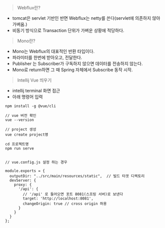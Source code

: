 > Webflux란?

- tomcat은 servlet 기반인 반면 Webflux는 netty를 쓴다(servlet에 의존하지 않아 가벼움.)
- 비동기 방식으로 Transaction 단위가 가벼운 상황에 적당하다.


> Mono란?

- Mono는 Webflux의 대표적인 반환 타입이다.
- 파라미터를 한번에 받아오고, 전달한다.
- Publisher 는 Subscriber가 구독하지 않으면 데이터를 전송하지 않는다.
- Mono로 return하면 그 때 Spring 자체에서 Subscribe 동작 시작.


> Intellij Vue 띄우기

- intellij terminal 화면 접근
- 아래 명령어 입력

```shell
npm install -g @vue/cli

// vue 버전 확인
vue --version

// project 생성
vue create project명

cd 프로젝트명
npm run serve


// vue.config.js 설정 하는 경우

module.exports = {
  outputDir: "../src/main/resources/static",  // 빌드 타겟 디렉토리
  devServer: {
    proxy: {
      '/api': {
        // '/api' 로 들어오면 포트 8081(스프링 서버)로 보낸다
        target: 'http://localhost:8081',
        changeOrigin: true // cross origin 허용
      }
    }
  }
};




```